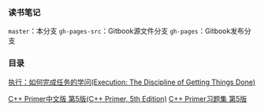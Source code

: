 ### 读书笔记

`master`：本分支
`gh-pages-src`：Gitbook源文件分支
`gh-pages`：Gitbook发布分支


### 目录

[执行：如何完成任务的学问(Execution: The Discipline of Getting Things Done)](https://book.douban.com/subject/1031207/)

[C++ Primer中文版 第5版(C++ Primer, 5th Edition)](https://book.douban.com/subject/25708312/)
[C++ Primer习题集 第5版](https://book.douban.com/subject/26308738/)

